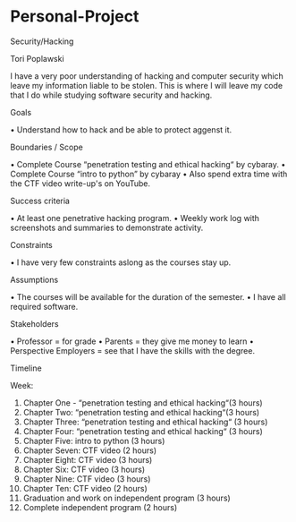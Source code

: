 # Personal-Project
Security/Hacking

Tori Poplawski

I have a very poor understanding of hacking and computer security which leave my information liable to be stolen. This is where I will leave my code that I do while studying software security and hacking.

Goals

•	Understand how to hack and be able to protect aggenst it.

Boundaries / Scope

•	Complete Course “penetration testing and ethical hacking“ by cybaray.
•	Complete Course “intro to python” by cybaray
•	Also spend extra time with the CTF video write-up's on YouTube.

Success criteria

•	At least one penetrative hacking program.
•	Weekly work log with screenshots and summaries to demonstrate activity.

Constraints

•	I have very few constraints aslong as the courses stay up.

Assumptions

•	The courses will be available for the duration of the semester.
•	I have all required software.

Stakeholders

•	Professor = for grade
•	Parents = they give me money to learn
•	Perspective Employers = see that I have the skills with the degree.

Timeline

Week: 
1.	Chapter One -  “penetration testing and ethical hacking“(3 hours)
2.	Chapter Two: “penetration testing and ethical hacking“(3 hours)
3.	Chapter Three: “penetration testing and ethical hacking“ (3 hours)
4.	Chapter Four: “penetration testing and ethical hacking“ (3 hours)
5.	Chapter Five: intro to python (3 hours)
6.	Chapter Seven: CTF video (2 hours)
7.	Chapter Eight: CTF video (3 hours)
8.	Chapter Six: CTF video (3 hours)
9.	Chapter Nine: CTF video (3 hours)
10.	Chapter Ten: CTF video (2 hours)
11.	Graduation and work on independent program (3 hours)
12.	Complete independent program (2 hours)

